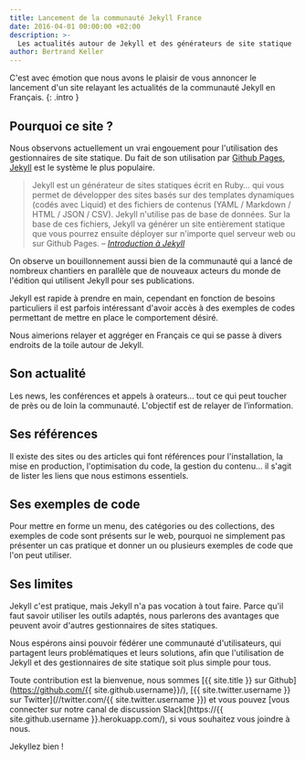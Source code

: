 ```yaml
---
title: Lancement de la communauté Jekyll France
date: 2016-04-01 00:00:00 +02:00
description: >-
  Les actualités autour de Jekyll et des générateurs de site statique
author: Bertrand Keller
---
```


C'est avec émotion que nous avons le plaisir de vous annoncer le lancement d'un site relayant les actualités de la communauté Jekyll en Français.
{: .intro }

## Pourquoi ce site ?

Nous observons actuellement un vrai engouement pour l'utilisation des gestionnaires de site statique. Du fait de son utilisation par [Github Pages](https://pages.github.com/), [Jekyll](http://jekyllrb.com/) est le système le plus populaire.

> Jekyll est un générateur de sites statiques écrit en Ruby… qui vous permet de développer des sites basés sur des templates dynamiques (codés avec Liquid) et des fichiers de contenus (YAML / Markdown / HTML / JSON / CSV). Jekyll n'utilise pas de base de données. Sur la base de ces fichiers, Jekyll va générer un site entièrement statique que vous pourrez ensuite déployer sur n'importe quel serveur web ou sur Github Pages.
> – <cite>[Introduction à Jekyll][jekyll-introduction]</cite>

On observe un bouillonnement aussi bien de la communauté qui a lancé de nombreux chantiers en parallèle que de nouveaux acteurs du monde de l'édition qui utilisent Jekyll pour ses publications.

Jekyll est rapide à prendre en main, cependant en fonction de besoins particuliers il est parfois intéressant d'avoir accès à des exemples de codes permettant de mettre en place le comportement désiré.

Nous aimerions relayer et aggréger en Français ce qui se passe à divers endroits de la toile autour de Jekyll.

## Son actualité

Les news, les conférences et appels à orateurs… tout ce qui peut toucher de près ou de loin la communauté. L'objectif est de relayer de l’information.

## Ses références

Il existe des sites ou des articles qui font références pour l'installation, la mise en production, l'optimisation du code, la gestion du contenu… il s'agit de lister les liens que nous estimons essentiels.

## Ses exemples de code

Pour mettre en forme un menu, des catégories ou des collections, des exemples de code sont présents sur le web, pourquoi ne simplement pas présenter un cas pratique et donner un ou plusieurs exemples de code que l'on peut utiliser.

## Ses limites

Jekyll c'est pratique, mais Jekyll n'a pas vocation à tout faire. Parce qu'il faut savoir utiliser les outils adaptés, nous parlerons des avantages que peuvent avoir d'autres gestionnaires de sites statiques.

Nous espérons ainsi pouvoir fédérer une communauté d'utilisateurs, qui partagent leurs problématiques et leurs solutions, afin que l'utilisation de Jekyll et des gestionnaires de site statique soit plus simple pour tous.

Toute contribution est la bienvenue, nous sommes [{{ site.title }} sur Github](https://github.com/{{ site.github.username}}/), [{{ site.twitter.username }} sur Twitter](//twitter.com/{{ site.twitter.username }}) et vous pouvez [vous connecter sur notre canal de discussion Slack](https://{{ site.github.username }}.herokuapp.com/), si vous souhaitez vous joindre à nous.

Jekyllez bien !

[jekyll-introduction]: https://github.com/jeromecoupe/iad_jekyll_introduction/blob/master/jekyll_introduction_fr.md#introduction-à-jekyll
